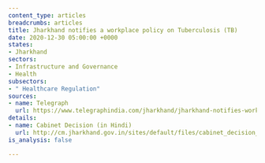 ```yaml
---
content_type: articles
breadcrumbs: articles
title: Jharkhand notifies a workplace policy on Tuberculosis (TB)
date: 2020-12-30 05:00:00 +0000
states:
- Jharkhand
sectors:
- Infrastructure and Governance
- Health
subsectors:
- " Healthcare Regulation"
sources:
- name: Telegraph
  url: https://www.telegraphindia.com/jharkhand/jharkhand-notifies-workplace-policy-on-tuberculosis/cid/1801549
details:
- name: Cabinet Decision (in Hindi)
  url: http://cm.jharkhand.gov.in/sites/default/files/cabinet_decision_23_12_2020.pdf
is_analysis: false

---
```

